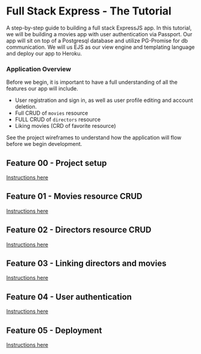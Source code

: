 # Full Stack Express - The Tutorial
A step-by-step guide to building a full stack ExpressJS app. In this tutorial, we will be building a movies app with user authentication via Passport. Our app will sit on top of a Postgresql database and utilize PG-Promise for db communication. We will us EJS as our view engine and templating language and deploy our app to Heroku.

### Application Overview

Before we begin, it is important to have a full understanding of all the features our app will include.

- User registration and sign in, as well as user profile editing and account deletion.
- Full CRUD of `movies` resource
- FULL CRUD of `directors` resource
- Liking movies (CRD of favorite resource)

See the project wireframes to understand how the application will flow before we begin development.

## Feature 00 - Project setup
[Instructions here](./student/Feature00_setup)

## Feature 01 - Movies resource CRUD
[Instructions here](./student/Feature01_movies_crud)

## Feature 02 - Directors resource CRUD
[Instructions here](./student/Feature02_directors_crud)

## Feature 03 - Linking directors and movies
[Instructions here](./student/Feature03_linking_directors_and_movies)

## Feature 04 - User authentication
[Instructions here](./student/Feature04_user_auth)

## Feature 05 - Deployment
[Instructions here](./student/Feature05_deployment)

